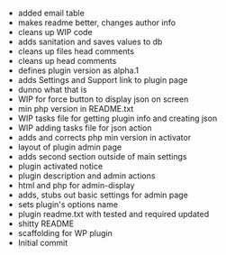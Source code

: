 * added email table
* makes readme better, changes author info
* cleans up WIP code
* adds sanitation and saves values to db
* cleans up files head comments
* cleans up head comments
* defines plugin version as alpha.1
* adds Settings and Support link to plugin page
* dunno what that is
* WIP for force button to display json on screen
* min php version in README.txt
* WIP tasks file for getting plugin info and creating json
* WIP adding tasks file for json action
* adds and corrects php min version in activator
* layout of plugin admin page
* adds second section outside of main settings
* plugin activated notice
* plugin description and admin actions
* html and php for admin-display
* adds, stubs out basic settings for admin page
* sets plugin's options name
* plugin readme.txt with tested and required updated
* shitty README
* scaffolding for WP plugin
* Initial commit